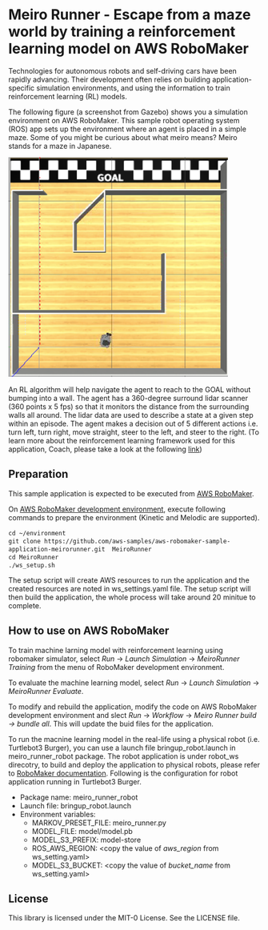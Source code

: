 # Meiro Runner - Escape from a maze world by training a reinforcement learning model on AWS RoboMaker

Technologies for autonomous robots and self-driving cars have been rapidly advancing. Their development often relies on building application-specific simulation environments, and using the information to train reinforcement learning (RL) models. 

The following figure (a screenshot from Gazebo) shows you a simulation environment on AWS RoboMaker. This sample robot operating system (ROS) app sets up the environment where an agent is placed in a simple maze. Some of you might be curious about what meiro means? Meiro stands for a maze in Japanese.

![image1](docs/images/image1.png)

An RL algorithm will help navigate the agent to reach to the GOAL without bumping into a wall. The agent has a 360-degree surround lidar scanner (360 points x 5 fps) so that it monitors the distance from the surrounding walls all around. The lidar data are used to describe a state at a given step within an episode. The agent makes a decision out of 5 different actions i.e. turn left, turn right, move straight, steer to the left, and steer to the right. (To learn more about the reinforcement learning framework used for this application, Coach, please take a look at the following [link](https://github.com/NervanaSystems/coach))  

## Preparation

This sample application is expected to be executed from [AWS RoboMaker](https://aws.amazon.com/robomaker/).

On [AWS RoboMaker development environment](https://console.aws.amazon.com/robomaker/home#ides), execute following commands to prepare the environment (Kinetic and Melodic are supported).

```
cd ~/environment
git clone https://github.com/aws-samples/aws-robomaker-sample-application-meirorunner.git  MeiroRunner
cd MeiroRunner
./ws_setup.sh
```

The setup script will create AWS resources to run the application and the created resources are noted in ws_settings.yaml file.
The setup script will then build the application, the whole process will take around 20 minitue to complete.

## How to use on AWS RoboMaker
To train machine larning model with reinforcement learning using robomaker simulator,  select *Run* -> *Launch Simulation* -> *MeiroRunner Training* from the menu of RoboMaker development environment.

To evaluate the machine learning model, select *Run* -> *Launch Simulation* -> *MeiroRunner Evaluate*.

To modify and rebuild the application, modify the code on AWS RoboMaker development environment and slect *Run* -> *Workflow* -> *Meiro Runner build -> bundle all*. This will update the buid files for the application.

To run the macnine learning model in the real-life using a physical robot (i.e. Turtlebot3 Burger), you can use a launch file bringup_robot.launch in meiro_runner_robot package.
The robot application is under robot_ws direcotry, to build and deploy the application to physical robots, please refer to [RoboMaker documentation](https://docs.aws.amazon.com/robomaker/latest/dg/gs-deploy.html).
Following is the configuration for robot application running in Turtlebot3 Burger.

- Package name: meiro_runner_robot
- Launch file: bringup_robot.launch
- Environment variables:
    -  MARKOV_PRESET_FILE: meiro_runner.py
    - MODEL_FILE: model/model.pb
    - MODEL_S3_PREFIX: model-store
    - ROS_AWS_REGION: <copy the value of *aws_region* from ws_setting.yaml>
    - MODEL_S3_BUCKET: <copy the value of *bucket_name* from ws_setting.yaml> 

## License

This library is licensed under the MIT-0 License. See the LICENSE file.
